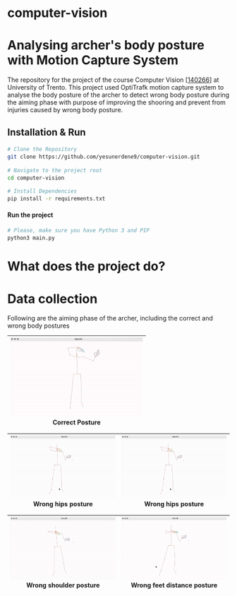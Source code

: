 # computer-vision

# Analysing archer's body posture with Motion Capture System

The repository for the project of the course Computer Vision [[140266](https://unitn.coursecatalogue.cineca.it/insegnamenti/2024/50540_644803_89473/2011/50540/10117?annoOrdinamento=2011)] at University of Trento. This project used OptiTrafk motion capture system to analyse the body posture of the archer to detect wrong body posture during the aiming phase with purpose of improving the shooring and prevent from injuries caused by wrong body posture.

## Installation & Run

```bash
# Clone the Repository
git clone https://github.com/yesunerdene9/computer-vision.git
```

```bash
# Navigate to the project root
cd computer-vision
```

```bash
# Install Dependencies
pip install -r requirements.txt
```

#### Run the project

```bash
# Please, make sure you have Python 3 and PIP
python3 main.py
```

# What does the project do?

# Data collection

Following are the aiming phase of the archer, including the correct and wrong body postures

| <div style="text-align: center"><img src="assets/gifs/Training_Recording.gif" width="300"/><br/>Correct Posture</div> |
|------------------------------------------------------------------------------------------|



| <div style="text-align: center"><img src="assets/gifs/Wrong_Hips_Position.gif" width="300"/><br/>Wrong hips posture</div>  | <div style="text-align: center"><img src="assets/gifs/Wrong_Hips_Position.gif" width="300"/><br/>Wrong hips posture</div> |
|------------------------------------------------------------------------------------------|------------------------------------------------------------------------------------------|


| <div style="text-align: center"><img src="assets/gifs/Wrong_Shoulder_Position.gif" width="300"/><br/>Wrong shoulder posture</div> |<div style="text-align: center"><img src="assets/gifs/Wrong_Foot_Position.gif" width="300"/><br/>Wrong feet distance posture</div> |
|------------------------------------------------------------------------------------------|------------------------------------------------------------------------------------------|



<!-- 
| ![](assets/gifs/Training_Recording.gif) | ![](assets/gifs/Wrong_Hips_Position.gif) | ![](assets/gifs/Wrong_Shoulder_Position.gif) | ![](assets/gifs/Wrong_Foot_Position.gif) |
|-----------------------------------------|------------------------------------------|----------------------------------------------|------------------------------------------| -->